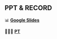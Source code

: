 ## PPT & RECORD

📊 **[Google Slides](https://docs.google.com/presentation/d/e/2PACX-1vT3ELRuajuQO5essu7WK3cWmiO7dQdEAbKoOP4pS_5wGj4FyWNpec_z2t-KPBI9oCn1D4CQ7zNL1m54/pub?start=false&loop=false&delayms=5000)**

🧑🏻‍💻 **[PT](https://youtu.be/IrEepUds5o8)**
